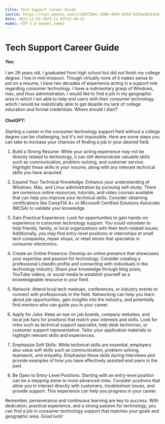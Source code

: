 ```yaml
---
title: Tech Support Career Guide
source: https://chat.openai.com/c/1d6f364c-2d06-4504-8d5d-9239ad61641b
date: 2023-11-03-2023-11-03T12-49-51
model: GTP-3.5-{model_name}
---
```


# Tech Support Career Guide

#### You:
I am 29 years old. I graduated from high school but did not finish my college degree. I live in mid-missouri. Though virtually none of it makes sense to put on a resume, I have two decades of experience acting in a support role regarding consumer technology. I have a rudimentary grasp of Windows, mac, and linux administration. I would like to find a job in my geographic area in which I am able to help end users with their consumer technology which I would be realistically able to get despite my lack of college education and formal credentials. Where should I start? 

#### ChatGPT:
Starting a career in the consumer technology support field without a college degree can be challenging, but it's not impossible. Here are some steps you can take to increase your chances of finding a job in your desired field:

1. Build a Strong Resume: While your acting experience may not be directly related to technology, it can still demonstrate valuable skills such as communication, problem-solving, and customer service. Highlight these skills in your resume, along with any relevant technical skills you have acquired.

2. Expand Your Technical Knowledge: Enhance your understanding of Windows, Mac, and Linux administration by pursuing self-study. There are numerous online resources, tutorials, and video courses available that can help you improve your technical skills. Consider obtaining certifications like CompTIA A+ or Microsoft Certified Solutions Associate (MCSA) to validate your knowledge.

3. Gain Practical Experience: Look for opportunities to gain hands-on experience in consumer technology support. You could volunteer to help friends, family, or local organizations with their tech-related issues. Additionally, you may find entry-level positions or internships at small tech companies, repair shops, or retail stores that specialize in consumer electronics.

4. Create an Online Presence: Develop an online presence that showcases your expertise and passion for technology. Consider creating a professional LinkedIn profile and connecting with individuals in the technology industry. Share your knowledge through blog posts, YouTube videos, or social media to establish yourself as a knowledgeable resource in your field.

5. Network: Attend local tech meetups, conferences, or industry events to connect with professionals in the field. Networking can help you learn about job opportunities, gain insights into the industry, and potentially find mentors who can guide you in your career.

6. Apply for Jobs: Keep an eye on job boards, company websites, and local job fairs for positions that match your interests and skills. Look for roles such as technical support specialist, help desk technician, or customer support representative. Tailor your application materials to highlight relevant skills and experiences.

7. Emphasize Soft Skills: While technical skills are essential, employers also value soft skills such as communication, problem-solving, teamwork, and empathy. Emphasize these skills during interviews and provide examples of how you have effectively assisted end users in the past.

8. Be Open to Entry-Level Positions: Starting with an entry-level position can be a stepping stone to more advanced roles. Consider positions that allow you to interact directly with customers, troubleshoot issues, and provide support. This experience can help you progress in your career.

Remember, perseverance and continuous learning are key to success. With dedication, practical experience, and a strong passion for technology, you can find a job in consumer technology support that matches your goals and geographic area. Good luck!
